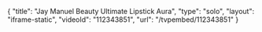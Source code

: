 {
    "title": "Jay Manuel Beauty Ultimate Lipstick  Aura",
    "type": "solo",
    "layout": "iframe-static",
    "videoId": "112343851",
    "url": "\/tvpembed\/112343851"
}